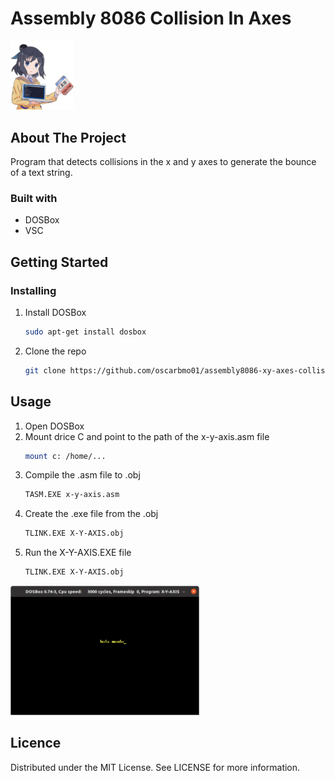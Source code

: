 # Assembly 8086 Collision In Axes  

<img src="img/favicon.ico" width="20%" title="">

## About The Project

Program that detects collisions in the x and y axes to generate the bounce of a text string.

### Built with

* DOSBox
* VSC

## Getting Started

### Installing

1. Install DOSBox
    ```sh
    sudo apt-get install dosbox
    ```

2. Clone the repo
    ```sh
    git clone https://github.com/oscarbmo01/assembly8086-xy-axes-collision.git

## Usage

1. Open DOSBox  
2. Mount drice C and point to the path of the x-y-axis.asm file  
    ```sh
    mount c: /home/...
    ```
3. Compile the .asm file to .obj
    ```sh
    TASM.EXE x-y-axis.asm
    ```
4. Create the .exe file from the .obj
    ```sh
    TLINK.EXE X-Y-AXIS.obj
    ```
5. Run the X-Y-AXIS.EXE file
    ```sh
    TLINK.EXE X-Y-AXIS.obj
    ```
<img src="img/img02.png" width="60%" title="Control Panel">

## Licence

Distributed under the MIT License. See LICENSE for more information.